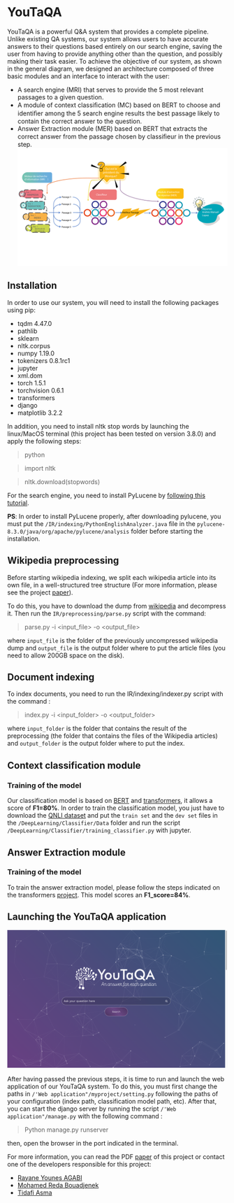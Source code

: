 # YouTaQA
YouTaQA is a powerful Q&A system that provides a complete pipeline. Unlike existing QA systems, our system allows users to have accurate answers to their questions based entirely on our search engine, saving the user from having to provide anything other than the question, and possibly making their task easier.
To achieve the objective of our system, as shown in the general diagram, we designed an architecture composed of three basic modules and an interface to interact with the user:
- A search engine (MRI) that serves to provide the 5 most relevant passages to a given question.
- A module of context classiﬁcation (MC) based on BERT to choose and identiﬁer among the 5 search engine results the best passage likely to contain the correct answer to the question.
- Answer Extraction module (MER) based on BERT that extracts the correct answer from the passage chosen by classiﬁeur in the previous step.
![YouTaQA Structure](/Paper/Figures/schemaGlobal.png)

## Installation
In order to use our system, you will need to install the following packages using pip:
- tqdm 4.47.0
- pathlib
- sklearn
- nltk.corpus
- numpy 1.19.0
- tokenizers 0.8.1rc1
- jupyter
- xml.dom
- torch  1.5.1
- torchvision 0.6.1
- transformers
- django
- matplotlib  3.2.2

In addition, you need to install nltk stop words by launching the linux/MacOS terminal (this project has been tested on version 3.8.0) and apply the following steps:
> python

> import nltk

> nltk.download(stopwords)

For the search engine, you need to install PyLucene by [following this tutorial](https://medium.com/@michaelaalcorn/how-to-use-pylucene-e2e2f540024c).

**PS**: In order to install PyLucene properly, after downloading pylucene, you must put the `/IR/indexing/PythonEnglishAnalyzer.java` file in the `pylucene-8.3.0/java/org/apache/pylucene/analysis` folder before starting the installation.

## Wikipedia preprocessing
Before starting wikipedia indexing, we split each wikipedia article into its own file, in a well-structured tree structure (For more information, please see the project [paper](/Paper)).

To do this, you have to download the dump from [wikipedia](https://tools.wmflabs.org/thibtools/dump-torrents/enwiki-20200401-pages-articles-multistream.xml.bz2.torrent) and decompress it. Then run the `IR/preprocessing/parse.py` script with the command: 
> parse.py -i <input_file> -o <output_file>

where `input_file` is the folder of the previously uncompressed wikipedia dump and `output_file` is the output folder where to put the article files (you need to allow 200GB space on the disk).

## Document indexing
To index documents, you need to run the IR/indexing/indexer.py script with the command :
> index.py -i <input_folder> -o <output_folder>

where `input_folder` is the folder that contains the result of the preprocessing (the folder that contains the files of the Wikipedia articles) and `output_folder` is the output folder where to put the index.

## Context classification module
### Training of the model
Our classification model is based on [BERT](https://github.com/google-research/bert) and [transformers](https://github.com/huggingface/transformers), it allows a score of **F1=80%**. In order to train the classification model, you just have to download the [QNLI dataset](https://gluebenchmark.com/tasks) and put the `train set` and the `dev set` files in the `/DeepLearning/Classifier/Data` folder and run the script `/DeepLearning/Classifier/training_classifier.py` with jupyter.

## Answer Extraction module
### Training of the model

To train the answer extraction model, please follow the steps indicated on the transformers [project](https://github.com/huggingface/transformers/tree/master/examples/question-answering). This model scores an **F1_score=84%**.


## Launching the YouTaQA application

![YouTaQA Logo](/Paper/Figures/interface1.png)

After having passed the previous steps, it is time to run and launch the web application of our YouTaQA system. To do this, you must first change the paths in `/'Web application"/myproject/setting.py` following the paths of your configuration (index path, classification model path, etc). After that, you can start the django server by running the script `/'Web application"/manage.py` with the following command : 
> Python manage.py runserver

then, open the browser in the port indicated in the terminal.

For more information, you can read the PDF [paper](/Paper) of this project or contact one of the developers responsible for this project:
- [Rayane Younes AGABI](https://github.com/AgabiYounes)
- [Mohamed Reda Bouadjenek](https://github.com/rbouadjenek)
- [Tidafi Asma](https://github.com/AsLibDev)



